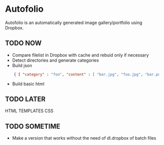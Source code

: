 Autofolio
=========

Autofolio is an automatically generated image gallery/portfolio using Dropbox. 

TODO NOW
--------

- Compare filelist in Dropbox with cache and rebuid only if necessary
- Detect directories and generate categories
- Build json
```json
	{ [ "category" : "foo", "content" : [ "bar.jpg", "foo.jpg", "bar.png"], [ "category" : "bar", "content" : [ "bar.jpg", "foo.jpg", "bar.png"], ... } 
```
- Build basic html

TODO LATER
----------

HTML TEMPLATES
CSS

TODO SOMETIME
-------------

- Make a version that works without the need of dl.dropbox of batch files